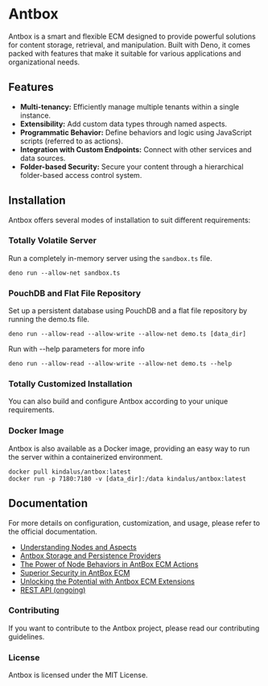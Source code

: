 # Antbox

Antbox is a smart and flexible ECM designed to provide powerful solutions for content storage, retrieval, and manipulation. Built with Deno, it comes packed with features that make it suitable for various applications and organizational needs.

## Features

- **Multi-tenancy:** Efficiently manage multiple tenants within a single instance.
- **Extensibility:** Add custom data types through named aspects.
- **Programmatic Behavior:** Define behaviors and logic using JavaScript scripts (referred to as actions).
- **Integration with Custom Endpoints:** Connect with other services and data sources.
- **Folder-based Security:** Secure your content through a hierarchical folder-based access control system.

## Installation

Antbox offers several modes of installation to suit different requirements:

### Totally Volatile Server

Run a completely in-memory server using the `sandbox.ts` file.

```shell
deno run --allow-net sandbox.ts
```

### PouchDB and Flat File Repository

Set up a persistent database using PouchDB and a flat file repository by running the demo.ts file.

```shell
deno run --allow-read --allow-write --allow-net demo.ts [data_dir]
```

Run with --help parameters for more info

```shell
deno run --allow-read --allow-write --allow-net demo.ts --help
```

### Totally Customized Installation

You can also build and configure Antbox according to your unique requirements.

### Docker Image

Antbox is also available as a Docker image, providing an easy way to run the server within a containerized environment.

```shell
docker pull kindalus/antbox:latest
docker run -p 7180:7180 -v [data_dir]:/data kindalus/antbox:latest
```

## Documentation

For more details on configuration, customization, and usage, please refer to the official documentation.

- [Understanding Nodes and Aspects](./docs/undestanding_node_and_aspects.md)
- [Antbox Storage and Persistence Providers](./docs/providers.md)
- [The Power of Node Behaviors in AntBox ECM Actions](./docs/actions.md)
- [Superior Security in AntBox ECM](./docs/security.md)
- [Unlocking the Potential with Antbox ECM Extensions](./docs/ext.md)
- [REST API (ongoing)](./docs/api.md)

### Contributing

If you want to contribute to the Antbox project, please read our contributing guidelines.

### License

Antbox is licensed under the MIT License.

